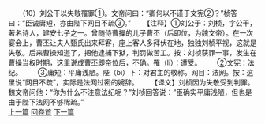 　　（10）刘公干以失敬罹罪①。文帝问曰：“卿何以不谨于文宪②？”桢答曰：“臣诚庸短，亦由陛下网目不疏③。”
　　【注释】①刘公于：刘桢，字公干，著名诗人，建安七子之一。曾随侍曹操的儿子曹丕（后即位，为魏文帝）。在一次宴会上，曹丕让夫人甄氏出来拜客，座上客人多拜伏在地，独独刘桢平视，这就是失敬。后来曹操知道了，把他逮捕下狱，判罚做苦工。按：刘桢获罪一事，发生在曹操当权时期，这里说成曹丕即帝位后，不确。罹（li）：遭受。
　　②文宪：法纪。
　　③庸短：平庸浅陋。陛（bì）下：对君主的敬称。网目：法网。按：这里说“网目不疏”，实际是法网过密的婉辞。
　　【译文】刘桢因为失敬受到判罪。魏文帝问他：“你为什么不注意法纪呢？”刘桢回答说：”臣确实平庸浅陋，但也是由于陛下法网不够稀疏。”
<br>[上一篇](02_009) [回卷首](02_000) [下一篇](02_011)

